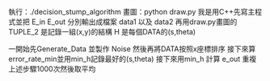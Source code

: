 執行：./decision_stump_algorithm
畫圖：python draw.py
我是用C++先寫主程式並把 E_in E_out 分別輸出成檔案 data1 以及 data2 再用draw.py畫圖的
TUPLE_2 是記錄一組(x,y)的結構
H 是每個DATA的(s,theta)

一開始先Generate_Data 並製作 Noise 然後再將DATA按照x座標排序
接下來算error_rate_min並用min_h記錄最好的(s,theta)
接下來用min_h 計算 e_out
重複上述步驟1000次然後取平均
